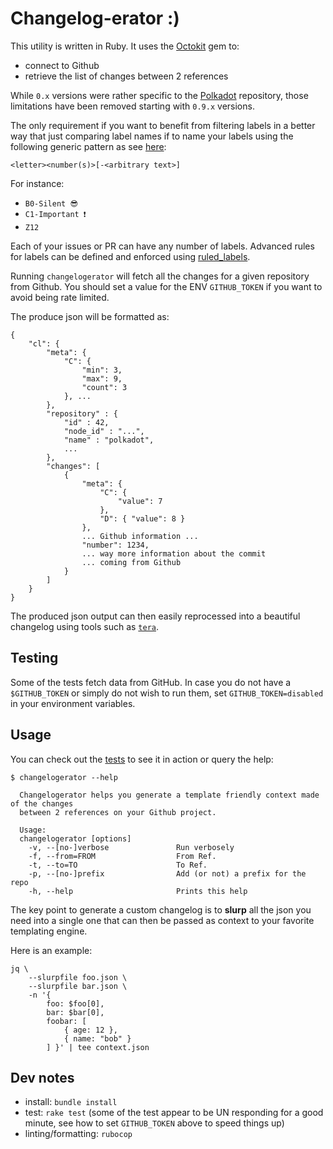 # Changelog-erator :)

This utility is written in Ruby. It uses the [Octokit](https://github.com/octokit) gem to:
- connect to Github
- retrieve the list of changes between 2 references

While `0.x` versions were rather specific to the [Polkadot](https://github.com/paritytech/polkadot) repository, those limitations have been removed starting with `0.9.x` versions.

The only requirement if you want to benefit from filtering labels in a better way that just comparing label names if to name your labels using the following generic pattern as see [here](https://github.com/paritytech/polkadot/labels):

`<letter><number(s)>[-<arbitrary text>]`

For instance:

- `B0-Silent 😎`
- `C1-Important ❗️`
- `Z12`

Each of your issues or PR can have any number of labels. Advanced rules for labels can be defined and enforced using [ruled_labels](https://github.com/chevdor/ruled_labels).

Running `changelogerator` will fetch all the changes for a given repository from Github. You should set a value for the ENV `GITHUB_TOKEN` if you want to avoid being rate limited.

The produce json will be formatted as:
```
{
    "cl": {
        "meta": {
            "C": {
                "min": 3,
                "max": 9,
                "count": 3
            }, ...
        },
        "repository" : {
            "id" : 42,
            "node_id" : "...",
            "name" : "polkadot",
            ...
        },
        "changes": [
            {
                "meta": {
                    "C": {
                        "value": 7
                    },
                    "D": { "value": 8 }
                },
                ... Github information ...
                "number": 1234,
                ... way more information about the commit
                ... coming from Github
            }
        ]
    }
}
```

The produced json output can then easily reprocessed into a beautiful changelog using tools such as [`tera`](https://github.com/chevdor/tera-cli).

## Testing

Some of the tests fetch data from GitHub. In case you do not have a
`$GITHUB_TOKEN` or simply do not wish to run them, set `GITHUB_TOKEN=disabled`
in your environment variables.

## Usage

You can check out the [tests](./test) to see it in action or query the help:

```
$ changelogerator --help

  Changelogerator helps you generate a template friendly context made of the changes
  between 2 references on your Github project.

  Usage:
  changelogerator [options]
    -v, --[no-]verbose               Run verbosely
    -f, --from=FROM                  From Ref.
    -t, --to=TO                      To Ref.
    -p, --[no-]prefix                Add (or not) a prefix for the repo
    -h, --help                       Prints this help
```

The key point to generate a custom changelog is to **slurp** all the json you need into a single one that can then be passed as context to your favorite templating engine.

Here is an example:

```
jq \
    --slurpfile foo.json \
    --slurpfile bar.json \
    -n '{
        foo: $foo[0],
        bar: $bar[0],
        foobar: [
            { age: 12 },
            { name: "bob" }
        ] }' | tee context.json
```

## Dev notes

- install: `bundle install`
- test: `rake test` (some of the test appear to be UN responding for a good minute, see how to set `GITHUB_TOKEN` above to speed things up)
- linting/formatting: `rubocop`
